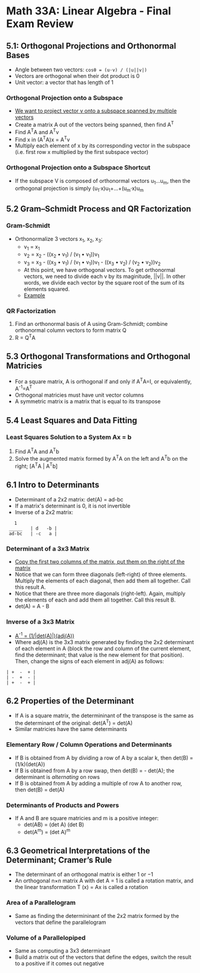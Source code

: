 # Math 33A: Linear Algebra - Final Exam Review
## 5.1: Orthogonal Projections and Orthonormal Bases
* Angle between two vectors: `cosθ = (u·v) / (|u||v|)`
* Vectors are orthogonal when their dot product is 0
* Unit vector: a vector that has length of 1
### Orthogonal Projection onto a Subspace
* [We want to project vector v onto a subspace spanned by multiple vectors](https://www.youtube.com/watch?v=kIWLliTGPEQ)
* Create a matrix A out of the vectors being spanned, then find A<sup>T</sup>
* Find A<sup>T</sup>A and A<sup>T</sup>v
* Find x in (A<sup>T</sup>A)x = A<sup>T</sup>v
* Multiply each element of x by its corresponding vector in the subspace (i.e. first row x multiplied by the first subspace vector)
### Orthogonal Projection onto a Subspace Shortcut
* If the subspace V is composed of orthonormal vectors u<sub>1</sub>...u<sub>m</sub>, then the orthogonal projection is simply (u<sub>1</sub>·x)u<sub>1</sub>+...+(u<sub>m</sub>·x)u<sub>m</sub>
## 5.2 Gram–Schmidt Process and QR Factorization
### Gram-Schmidt
* Orthonormalize 3 vectors x<sub>1</sub>, x<sub>2</sub>, x<sub>3</sub>:
  * v<sub>1</sub> = x<sub>1</sub>
  * v<sub>2</sub> = x<sub>2</sub> - ((x<sub>2</sub> • v<sub>1</sub>) / (v<sub>1</sub> • v<sub>1</sub>))v<sub>1</sub>
  * v<sub>3</sub> = x<sub>3</sub> - ((x<sub>3</sub> • v<sub>1</sub>) / (v<sub>1</sub> • v<sub>1</sub>))v<sub>1</sub> - ((x<sub>3</sub> • v<sub>2</sub>) / (v<sub>2</sub> • v<sub>2</sub>))v<sub>2</sub>
  * At this point, we have orthogonal vectors. To get orthonormal vectors, we need to divide each v by its maginitude, ||v||. In other words, we divide each vector by the square root of the sum of its elements squared. 
  * [Example](https://www.youtube.com/watch?v=swXcm_vTjWU)
### QR Factorization
1. Find an orthonormal basis of A using Gram-Schmidt; combine orthonormal column vectors to form matrix Q
2. R = Q<sup>T</sup>A
## 5.3 Orthogonal Transformations and Orthogonal Matricies
* For a square matrix, A is orthogonal if and only if A<sup>T</sup>A=I, or equivalently, A<sup>-1</sup>=A<sup>T</sup>
* Orthogonal matricies must have unit vector columns
* A symmetric matrix is a matrix that is equal to its transpose
## 5.4 Least Squares and Data Fitting
### Least Squares Solution to a System Ax = b
1. Find A<sup>T</sup>A and A<sup>T</sup>b
2. Solve the augmented matrix formed by A<sup>T</sup>A on the left and A<sup>T</sup>b on the right; [A<sup>T</sup>A | A<sup>T</sup>b]
## 6.1 Intro to Determinants
* Determinant of a 2x2 matrix: det(A) = ad-bc
* If a matrix's determinant is 0, it is not invertible
* Inverse of a 2x2 matrix: 
```
   1
 _____   | d   -b |
 ad-bc   | -c   a |
```
### Determinant of a 3x3 Matrix
* [Copy the first two columns of the matrix, put them on the right of the matrix](https://www.youtube.com/watch?v=V3e7m-qFDFU)
* Notice that we can form three diagonals (left-right) of three elements. Multiply the elements of each diagonal, then add them all together. Call this result A.
* Notice that there are three more diagonals (right-left). Again, multiply the elements of each and add them all together. Call this result B.
* det(A) = A - B
### Inverse of a 3x3 Matrix
* [A<sup>-1</sup> = (1/|det(A)|)(adj(A))](https://www.youtube.com/watch?v=pKZyszzmyeQ)
* Where adj(A) is the 3x3 matrix generated by finding the 2x2 determinant of each element in A (block the row and column of the current element, find the determinant; that value is the new element for that position). Then, change the signs of each element in adj(A) as follows:
```
| +  -  + |
| -  +  - |
| +  -  + |
```
## 6.2 Properties of the Determinant
* If A is a square matrix, the determininant of the transpose is the same as the determinant of the original: det(A<sup>T</sup>) = det(A) 
* Similar matricies have the same determinants
### Elementary Row / Column Operations and Determinants
* If B is obtained from A by dividing a row of A by a scalar k, then det(B) = (1/k)(det(A))
* If B is obtained from A by a row swap, then det(B) = - det(A); the determinant is *alternating* on rows
* If B is obtained from A by adding a multiple of row A to another row, then det(B) = det(A)
### Determinants of Products and Powers
* If A and B are square matricies and m is a positive integer:
  * det(AB) = (det A) (det B) 
  * det(A<sup>m</sup>) = (det A)<sup>m</sup>
## 6.3 Geometrical Interpretations of the Determinant; Cramer’s Rule
* The determinant of an orthogonal matrix is either 1 or −1
* An orthogonal n×n matrix A with det A = 1 is called a rotation matrix, and the linear transformation T (x) = Ax is called a rotation
### Area of a Parallelogram
* Same as finding the determininant of the 2x2 matrix formed by the vectors that define the parallelogram
### Volume of a Parallelopiped 
* Same as computing a 3x3 determinant
* Build a matrix out of the vectors that define the edges, switch the result to a positive if it comes out negative
